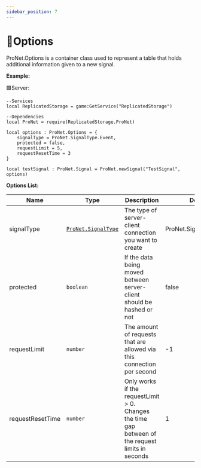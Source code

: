 ```yaml
---
sidebar_position: 7
---
```


# 🧊Options

ProNet.Options is a container class used to represent a table that holds additional information given to a new signal.

**Example:**

🟩Server:
```luau
--Services
local ReplicatedStorage = game:GetService("ReplicatedStorage")

--Dependencies
local ProNet = require(ReplicatedStorage.ProNet)

local options : ProNet.Options = {
    signalType = ProNet.SignalType.Event,
    protected = false,
    requestLimit = 5,
    requestResetTime = 3
}

local testSignal : ProNet.Signal = ProNet.newSignal("TestSignal", options)
```

**Options List:**

| Name      | Type| Description | Default |
|-----------|-----|-----------------|---------|
|signalType| [``ProNet.SignalType``](#proNet.signalType-🔗)| The type of server-client connection you want to create|ProNet.SignalType.Event |
|protected| ``boolean``| If the data being moved between server-client should be hashed or not| false|
|requestLimit | ``number``| The amount of requests that are allowed via this connection per second | -1 |
|requestResetTime|``number``| Only works if the requestLimit > 0. Changes the time gap between of the request limits in seconds | 1 |
